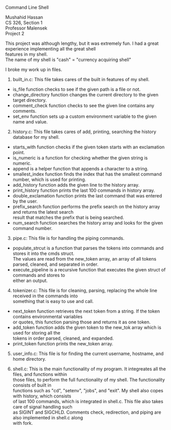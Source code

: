 Command Line Shell

Mushahid Hassan  
CS 326, Section 1  
Professor Malensek  
Project 2  
  
This project was although lengthy, but it was extremely fun. I had a great experience implementing all the great shell  
features in my shell.   
The name of my shell is "cash" = "currency acquiring shell"  
  
I broke my work up in files.  
1) built_in.c: This file takes cares of the built in features of my shell.    
 - is_file function checks to see if the given path is a file or not.  
 - change_directory function changes the current directory to the given target directory.    
 - comment_check function checks to see the given line contains any comments.  
 - set_env function sets up a custom environment variable to the given name and value.  
   
2) history.c: This file takes cares of add, printing, searching the history database for my shell.  
 - starts_with function checks if the given token starts with an exclamation point.  
 - is_numeric is a function for checking whether the given string is numeric.    
 - append is a helper function that appends a character to a string.  
 - smallest_index function finds the index that has the smallest command number, which is used for printing.  
 - add_history function adds the given line to the history array.
 - print_history function prints the last 100 commands in history array.  
 - double_exclamation function prints the last command that was entered by the user.  
 - prefix_search function performs the prefix search on the history array and returns the latest search   
   result that matches the prefix that is being searched.  
 - num_search function searches the history array and looks for the given command number.  
   
3) pipe.c: This file is for handling the piping commands.  
 - populate_strcut is a function that parses the tokens into commands and stores it into the cmds struct.  
   The values are read from the new_token array, an array of all tokens parsed, cleaned, and separated in order.  
 - execute_pipeline is a recursive function that executes the given struct of commands and stores to  
   either an output.  
     
4) tokenizer.c: This file is for cleaning, parsing, replacing the whole line received in the commands into  
                something that is easy to use and call.  
 - next_token function retrieves the next token from a string. If the token contains environmental variables  
   or quotes, this function parsing those and returns it as one token.  
 - add_token function adds the given token to the new_tok array which is used for storing all the  
   tokens in order parsed, cleaned, and expanded.  
 - print_token function prints the new_token array.  
   
5) user_info.c: This file is for finding the current username, hostname, and home directory.  
  
6) shell.c: This is the main functionality of my program. It integreates all the files, and functions within  
            those files, to perform the full functionality of my shell. The functionality consists of built in  
            functions such as "cd", "setenv", "jobs", and "exit". My shell also copes with history, which consists  
            of last 100 commands, which is integrated in shell.c. This file also takes care of signal handling such  
            as SIGINT and SIGCHLD. Comments check, redirection, and piping are also implemented in shell.c along  
            with fork.
 
